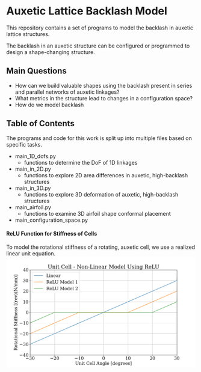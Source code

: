 # Auxetic Lattice Backlash Model
This repository contains a set of programs to model the backlash in auxetic lattice structures.

The backlash in an auxetic structure can be configured or programmed to design a shape-changing structure.

## Main Questions
- How can we build valuable shapes using the backlash present in series and parallel networks of auxetic linkages?
- What metrics in the structure lead to changes in a configuration space?
- How do we model backlash

## Table of Contents
The programs and code for this work is split up into multiple files based on specific tasks.

- main_1D_dofs.py
  - functions to determine the DoF of 1D linkages
- main_in_2D.py
  - functions to explore 2D area differences in auxetic, high-backlash structures
- main_in_3D.py
  - functions to explore 3D deformation of auxetic, high-backlash structures
- main_airfoil.py
  - functions to examine 3D airfoil shape conformal placement
- main_configuration_space.py


#### ReLU Function for Stiffness of Cells
To model the rotational stiffness of a rotating, auxetic cell, we use a realized linear unit equation.
![alt text](./figures/ReLU_demo_figure.png "ReLU model")


